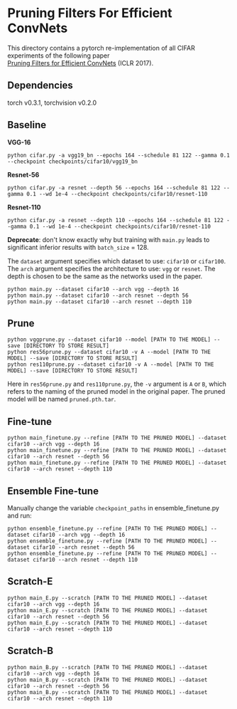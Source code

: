 # Pruning Filters For Efficient ConvNets

This directory contains a pytorch re-implementation of all CIFAR experiments of the following paper  
[Pruning Filters for Efficient ConvNets](https://arxiv.org/abs/1608.08710) (ICLR 2017).

## Dependencies
torch v0.3.1, torchvision v0.2.0

## Baseline 

**VGG-16**

```shell
python cifar.py -a vgg19_bn --epochs 164 --schedule 81 122 --gamma 0.1 --checkpoint checkpoints/cifar10/vgg19_bn 
```

**Resnet-56**

```shell
python cifar.py -a resnet --depth 56 --epochs 164 --schedule 81 122 --gamma 0.1 --wd 1e-4 --checkpoint checkpoints/cifar10/resnet-110 
```

**Resnet-110**

```shell
python cifar.py -a resnet --depth 110 --epochs 164 --schedule 81 122 --gamma 0.1 --wd 1e-4 --checkpoint checkpoints/cifar10/resnet-110 
```

**Deprecate**: don't know exactly why but training with `main.py` leads to significant inferior results with `batch_size` = 128.

The `dataset` argument specifies which dataset to use: `cifar10` or `cifar100`. The `arch` argument specifies the architecture to use: `vgg` or `resnet`. The depth is chosen to be the same as the networks used in the paper.

```shell
python main.py --dataset cifar10 --arch vgg --depth 16
python main.py --dataset cifar10 --arch resnet --depth 56
python main.py --dataset cifar10 --arch resnet --depth 110
```

## Prune

```shell
python vggprune.py --dataset cifar10 --model [PATH TO THE MODEL] --save [DIRECTORY TO STORE RESULT]
python res56prune.py --dataset cifar10 -v A --model [PATH TO THE MODEL] --save [DIRECTORY TO STORE RESULT]
python res110prune.py --dataset cifar10 -v A --model [PATH TO THE MODEL] --save [DIRECTORY TO STORE RESULT]
```
Here in `res56prune.py` and `res110prune.py`, the `-v` argument is `A` or `B`, which refers to the naming of the pruned model in the original paper. The pruned model will be named `pruned.pth.tar`.

## Fine-tune

```shell
python main_finetune.py --refine [PATH TO THE PRUNED MODEL] --dataset cifar10 --arch vgg --depth 16 
python main_finetune.py --refine [PATH TO THE PRUNED MODEL] --dataset cifar10 --arch resnet --depth 56 
python main_finetune.py --refine [PATH TO THE PRUNED MODEL] --dataset cifar10 --arch resnet --depth 110 
```

## Ensemble Fine-tune

Manually change the variable `checkpoint_paths` in ensemble_finetune.py and run: 
```shell
python ensemble_finetune.py --refine [PATH TO THE PRUNED MODEL] --dataset cifar10 --arch vgg --depth 16 
python ensemble_finetune.py --refine [PATH TO THE PRUNED MODEL] --dataset cifar10 --arch resnet --depth 56 
python ensemble_finetune.py --refine [PATH TO THE PRUNED MODEL] --dataset cifar10 --arch resnet --depth 110 
```

## Scratch-E
```
python main_E.py --scratch [PATH TO THE PRUNED MODEL] --dataset cifar10 --arch vgg --depth 16
python main_E.py --scratch [PATH TO THE PRUNED MODEL] --dataset cifar10 --arch resnet --depth 56 
python main_E.py --scratch [PATH TO THE PRUNED MODEL] --dataset cifar10 --arch resnet --depth 110  
```

## Scratch-B
```
python main_B.py --scratch [PATH TO THE PRUNED MODEL] --dataset cifar10 --arch vgg --depth 16
python main_B.py --scratch [PATH TO THE PRUNED MODEL] --dataset cifar10 --arch resnet --depth 56
python main_B.py --scratch [PATH TO THE PRUNED MODEL] --dataset cifar10 --arch resnet --depth 110
```

